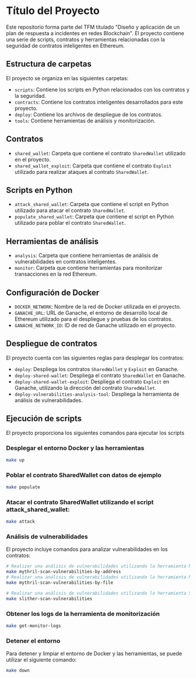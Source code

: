 # Título del Proyecto

Este repositorio forma parte del TFM titulado "Diseño y aplicación de un plan de respuesta a incidentes en redes Blockchain". El proyecto contiene una serie de scripts, contratos y herramientas relacionadas con la seguridad de contratos inteligentes en Ethereum.

## Estructura de carpetas

El proyecto se organiza en las siguientes carpetas:

- `scripts`: Contiene los scripts en Python relacionados con los contratos y la seguridad.
- `contracts`: Contiene los contratos inteligentes desarrollados para este proyecto.
- `deploy`: Contiene los archivos de despliegue de los contratos.
- `tools`: Contiene herramientas de análisis y monitorización.

## Contratos

- `shared_wallet`: Carpeta que contiene el contrato `SharedWallet` utilizado en el proyecto.
- `shared_wallet_exploit`: Carpeta que contiene el contrato `Exploit` utilizado para realizar ataques al contrato `SharedWallet`.

## Scripts en Python

- `attack_shared_wallet`: Carpeta que contiene el script en Python utilizado para atacar el contrato `SharedWallet`.
- `populate_shared_wallet`: Carpeta que contiene el script en Python utilizado para poblar el contrato `SharedWallet`.

## Herramientas de análisis

- `analysis`: Carpeta que contiene herramientas de análisis de vulnerabilidades en contratos inteligentes.
- `monitor`: Carpeta que contiene herramientas para monitorizar transacciones en la red Ethereum.

## Configuración de Docker

- `DOCKER_NETWORK`: Nombre de la red de Docker utilizada en el proyecto.
- `GANACHE_URL`: URL de Ganache, el entorno de desarrollo local de Ethereum utilizado para el despliegue y pruebas de los contratos.
- `GANACHE_NETWORK_ID`: ID de red de Ganache utilizado en el proyecto.

## Despliegue de contratos

El proyecto cuenta con las siguientes reglas para desplegar los contratos:

- `deploy`: Despliega los contratos `SharedWallet` y `Exploit` en Ganache.
- `deploy-shared-wallet`: Despliega el contrato `SharedWallet` en Ganache.
- `deploy-shared-wallet-exploit`: Despliega el contrato `Exploit` en Ganache, utilizando la dirección del contrato `SharedWallet`.
- `deploy-vulnerabilities-analysis-tool`: Despliega la herramienta de análisis de vulnerabilidades.

## Ejecución de scripts

El proyecto proporciona los siguientes comandos para ejecutar los scripts

### Desplegar el entorno Docker y las herramientas

```sh
make up
```

### Poblar el contrato SharedWallet con datos de ejemplo

```sh
make populate
```

### Atacar el contrato SharedWallet utilizando el script attack_shared_wallet:

```sh
make attack
```

### Análisis de vulnerabilidades

El proyecto incluye comandos para analizar vulnerabilidades en los contratos:

```sh
# Realizar una análisis de vulnerabilidades utilizando la herramienta Mythril con la dirección del contrato
make mythril-scan-vulnerabilities-by-address
# Realizar una análisis de vulnerabilidades utilizando la herramienta Mythril con el fichero
make mythril-scan-vulnerabilities-by-file

# Realizar una análisis de vulnerabilidades utilizando la herramienta Slither
make slither-scan-vulnerabilities
```

### Obtener los logs de la herramienta de monitorización

```sh
make get-monitor-logs
```

### Detener el entorno

Para detener y limpiar el entorno de Docker y las herramientas, se puede utilizar el siguiente comando:

```sh
make down
```